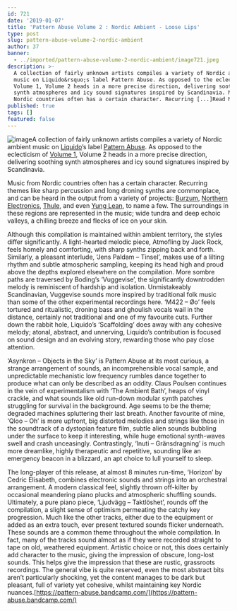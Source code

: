 ```yaml
---
id: 721
date: '2019-01-07'
title: 'Pattern Abuse Volume 2 : Nordic Ambient - Loose Lips'
type: post
slug: pattern-abuse-volume-2-nordic-ambient
author: 37
banner:
  - ../imported/pattern-abuse-volume-2-nordic-ambient/image721.jpeg
description: >-
  A collection of fairly unknown artists compiles a variety of Nordic ambient
  music on Liquido&rsquo;s label Pattern Abuse. As opposed to the eclecticism of
  Volume 1, Volume 2 heads in a more precise direction, delivering soothing
  synth atmospheres and icy sound signatures inspired by Scandinavia. Music from
  Nordic countries often has a certain character. Recurring [...]Read More...
published: true
tags: []
featured: false
---
```

![image](../../imported/pattern-abuse-volume-2-nordic-ambient/image721.jpeg)A collection of fairly unknown artists compiles a variety of Nordic ambient music on [Liquido](https://www.discogs.com/artist/3621168-Liquido-2)’s label [Pattern Abuse](https://www.discogs.com/label/634766-Pattern-Abuse). As opposed to the eclecticism of [Volume 1](https://soundcloud.com/pattern-abuse/sets/pattern-abuse-compilation-1), Volume 2 heads in a more precise direction, delivering soothing synth atmospheres and icy sound signatures inspired by Scandinavia.

Music from Nordic countries often has a certain character. Recurring themes like sharp percussion and long droning synths are commonplace, and can be heard in the output from a variety of projects: [Burzum](https://www.youtube.com/watch?v=cWKtrze79Ys), [Northern Electronics](https://www.youtube.com/watch?v=5hd6lhTZJag), [Thule](https://youtu.be/TUxGEoAWx2E), and even [Yung Lean](https://www.youtube.com/watch?v=KOFw2UPLdPk), to name a few. The surroundings in these regions are represented in the music; wide tundra and deep echoic valleys, a chilling breeze and flecks of ice on your skin.

Although this compilation is maintained within ambient territory, the styles differ significantly. A light-hearted melodic piece, Atmofling by Jack Rock, feels homely and comforting, with sharp synths zipping back and forth. Similarly, a pleasant interlude, ‘Jens Paldam – Tinsel’, makes use of a lilting rhythm and subtle atmospheric sampling, keeping its head high and proud above the depths explored elsewhere on the compilation. More sombre paths are traversed by Boding’s ‘Vuggevise’, the significantly downtrodden melody is reminiscent of hardship and isolation. Unmistakeably Scandinavian, Vuggevise sounds more inspired by traditional folk music than some of the other experimental recordings here. ‘M422 – Øo’ feels tortured and ritualistic, droning bass and ghoulish vocals wail in the distance, certainly not traditional and one of my favourite cuts. Further down the rabbit hole, Liquido’s ‘Scaffolding’ does away with any cohesive melody; atonal, abstract, and unnerving, Liquido’s contribution is focused on sound design and an evolving story, rewarding those who pay close attention. 

‘Asynkron – Objects in the Sky’ is Pattern Abuse at its most curious, a strange arrangement of sounds, an incomprehensible vocal sample, and unpredictable mechanistic low frequency rumbles dance together to produce what can only be described as an oddity. Claus Poulsen continues in the vein of experimentalism with ‘The Ambient Bath’, heaps of vinyl crackle, and what sounds like old run-down modular synth patches struggling for survival in the background. Age seems to be the theme; degraded machines spluttering their last breath. Another favourite of mine, ‘Qloo – Oh’ is more upfront, big distorted melodies and strings like those in the soundtrack of a dystopian feature film, subtle alien sounds bubbling under the surface to keep it interesting, while huge emotional synth-waves swell and crash unceasingly. Contrastingly, ‘Inuti – Gränsdragning’ is much more dreamlike, highly therapeutic and repetitive, sounding like an emergency beacon in a blizzard, an apt choice to lull yourself to sleep.

The long-player of this release, at almost 8 minutes run-time, ‘Horizon’ by Cedric Elisabeth, combines electronic sounds and strings into an orchestral arrangement. A modern classical feel, slightly thrown off-kilter by occasional meandering piano plucks and atmospheric shuffling sounds. Ultimately, a pure piano piece, ‘Ljudvägg – Taktlöshet’, rounds off the compilation, a slight sense of optimism permeating the catchy key progression. Much like the other tracks, either due to the equipment or added as an extra touch, ever present textured sounds flicker underneath. These sounds are a common theme throughout the whole compilation. In fact, many of the tracks sound almost as if they were recorded straight to tape on old, weathered equipment. Artistic choice or not, this does certainly add character to the music, giving the impression of obscure, long-lost sounds. This helps give the impression that these are rustic, grassroots recordings. The general vibe is quite reserved, even the most abstract bits aren’t particularly shocking, yet the content manages to be dark but pleasant, full of variety yet cohesive, whilst maintaining key Nordic nuances.[https://pattern-abuse.bandcamp.com/](https://pattern-abuse.bandcamp.com/)